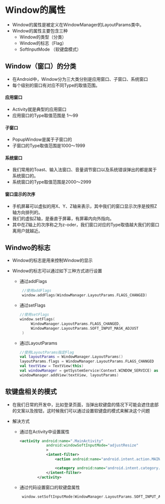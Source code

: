 # Window的属性

- Window的属性是被定义在WindowManager的LayoutParams类中。
- Window的属性主要包含三种
  - Window的类型（分类）
  - Window的标志（Flag）
  - SoftInputMode （软键盘模式）

## Window（窗口）的分类

- 在Android中，Window分为三大类分别是应用窗口、子窗口、系统窗口
- 每个级别的窗口有对应不同Type的取值范围。

#### 应用窗口

- Activity就是典型的应用窗口
- 应用窗口的Type取值范围是 1～99

#### 子窗口

- PopupWindow是属于子窗口的
- 子窗口的Type取值范围是1000～1999

#### 系统窗口

- 我们常用的Toast、输入法窗口、音量调节窗口以及系统错误弹出的都是属于系统窗口的。
- 系统窗口的Type取值范围是2000～2999

#### 窗口显示的次序

- 手机屏幕可以虚拟的用X、Y、Z轴来表示，其中我们的窗口显示次序是按照Z轴方向排列的。
- 我们的虚拟Z轴，是垂直于屏幕，有屏幕内向外指向。
- 其中在Z轴上的次序称之为z-oder，我们窗口对应的Type取值越大我们的窗口离用户就越近。

## Windwo的标志

- Window的标志是用来控制Window的显示

- Window的标志可以通过如下三种方式进行设置

  - 通过addFlags

    ```kotlin
     //使用addFlags
     window.addFlags(WindowManager.LayoutParams.FLAGS_CHANGED)
    ```

    

  - 通过setFlags

    ```kotlin
    //使用setFlags
    window.setFlags(
         WindowManager.LayoutParams.FLAGS_CHANGED,
         WindowManager.LayoutParams.SOFT_INPUT_MASK_ADJUST
     )
    ```

    

  - 通过LayoutParams

    ```kotlin
    //使用LayoutParams指定Flag
    val layoutParams = WindowManager.LayoutParams()
    layoutParams.flags = WindowManager.LayoutParams.FLAGS_CHANGED
    val textView = TextView(this)
    val windowManager = getSystemService(Context.WINDOW_SERVICE) as WindowManager
    windowManager.addView(textView, layoutParams)
    ```

## 软键盘相关的模式

- 在我们日常的开发中，比如登录页面，当弹出软键盘的情况下可能会遮住底部的文案以及按钮，这时候我们可以通过设置软键盘的模式来解决这个问题

- 解决方式

  - 通过在Activity中设置属性

    ```xml
    <activity android:name=".MainActivity"
                android:windowSoftInputMode="adjustResize"
                >
                <intent-filter>
                    <action android:name="android.intent.action.MAIN" />
    
                    <category android:name="android.intent.category.LAUNCHER" />
                </intent-filter>
            </activity>
    ```

    

  - 通过代码设置窗口的软键盘属性

    ```kotlin
     window.setSoftInputMode(WindowManager.LayoutParams.SOFT_INPUT_ADJUST_RESIZE)
    ```

    